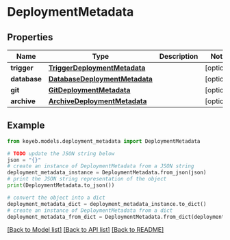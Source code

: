 # DeploymentMetadata


## Properties

Name | Type | Description | Notes
------------ | ------------- | ------------- | -------------
**trigger** | [**TriggerDeploymentMetadata**](TriggerDeploymentMetadata.md) |  | [optional] 
**database** | [**DatabaseDeploymentMetadata**](DatabaseDeploymentMetadata.md) |  | [optional] 
**git** | [**GitDeploymentMetadata**](GitDeploymentMetadata.md) |  | [optional] 
**archive** | [**ArchiveDeploymentMetadata**](ArchiveDeploymentMetadata.md) |  | [optional] 

## Example

```python
from koyeb.models.deployment_metadata import DeploymentMetadata

# TODO update the JSON string below
json = "{}"
# create an instance of DeploymentMetadata from a JSON string
deployment_metadata_instance = DeploymentMetadata.from_json(json)
# print the JSON string representation of the object
print(DeploymentMetadata.to_json())

# convert the object into a dict
deployment_metadata_dict = deployment_metadata_instance.to_dict()
# create an instance of DeploymentMetadata from a dict
deployment_metadata_from_dict = DeploymentMetadata.from_dict(deployment_metadata_dict)
```
[[Back to Model list]](../README.md#documentation-for-models) [[Back to API list]](../README.md#documentation-for-api-endpoints) [[Back to README]](../README.md)


